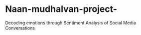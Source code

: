 # Naan-mudhalvan-project-
Decoding emotions through Sentiment Analysis of Social Media Conversations 
